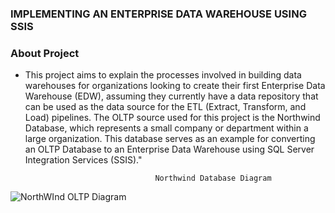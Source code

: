 ### IMPLEMENTING AN ENTERPRISE DATA WAREHOUSE USING SSIS

### About Project
 - This project aims to explain the processes involved in building data warehouses for organizations looking to create their first Enterprise Data Warehouse (EDW), assuming they currently have a data repository that can be used as the data source for the ETL (Extract, Transform, and Load) pipelines. The OLTP source used for this project is the Northwind Database, which represents a small company or department within a large organization. This database serves as an example for converting an OLTP Database to an Enterprise Data Warehouse using SQL Server Integration Services (SSIS)."
     
									Northwind Database Diagram
    
  ![NorthWInd OLTP Diagram](https://user-images.githubusercontent.com/105971126/235525453-37222ea7-2c23-4eb8-a57e-735fff2483e5.png) 



